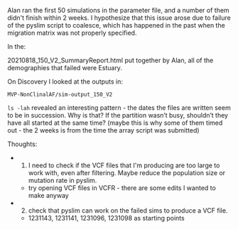 Alan ran the first 50 simulations in the parameter file, and a number of them didn't finish within 2 weeks. 
I hypothesize that this issue arose due to failure of the pyslim script to coalesce, which has happened in the past when the migration matrix was not
properly specified.

In the:

20210818_150_V2_SummaryReport.html put together by Alan, all of the demographies that failed were Estuary.

On Discovery I looked at the outputs in:

`MVP-NonClinalAF/sim-output_150_V2`

`ls -lah`
revealed an interesting pattern - the dates the files are written seem to be in succession. Why is that? If the partition wasn’t busy, shouldn’t they have all started at the same time? (maybe this is why some of them timed out - the 2 weeks is from the time the array script was submitted)

Thoughts:
- 1. I need to check if the VCF files that I'm producing are too large to work with, even after filtering. Maybe reduce the population size or mutation rate in pyslim.
  - try opening VCF files in VCFR - there are some edits I wanted to make anyway
- 2. check that pyslim can work on the failed sims to produce a VCF file.
  - 1231143, 1231141, 1231096, 1231098 as starting points

